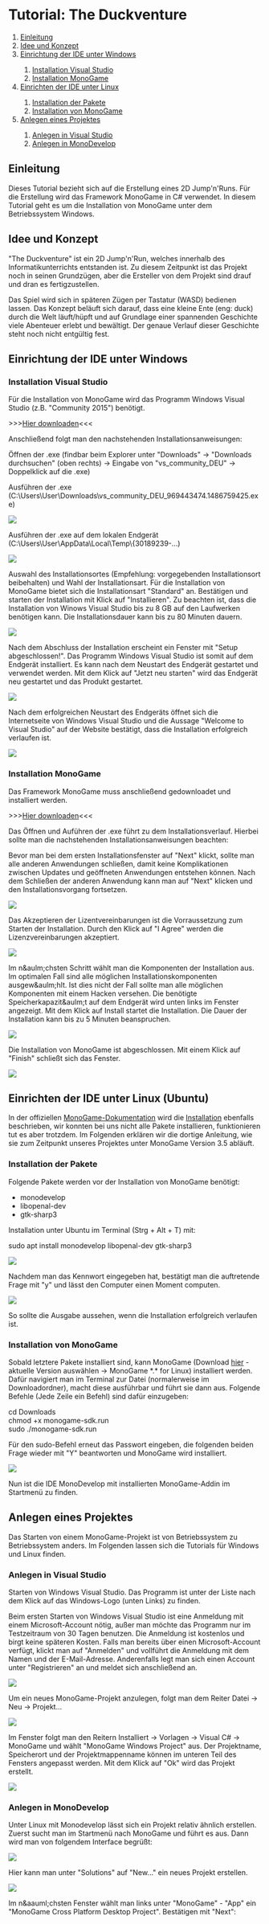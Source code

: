 <h1>Tutorial: The Duckventure</h1>

<ol>
	<li><a href="#Nr1">Einleitung</a></li>
	<li><a href="#Nr2">Idee und Konzept</a></li>
	<li><a href="#Nr3">Einrichtung der IDE unter Windows</a></li>
		<ol>
			<li><a href="#Nr3.1">Installation Visual Studio</a></li>
			<li><a href="#Nr3.2">Installation MonoGame</a></li>
		</ol>
	<li><a href="#Nr4">Einrichten der IDE unter Linux</a></li>
		<ol>
			<li><a href="#Nr4.1">Installation der Pakete</a></li>
			<li><a href="#Nr4.2">Installation von MonoGame</a></li>
		</ol>
	<li><a href="#Nr5">Anlegen eines Projektes</a></li>
		<ol>
			<li><a href="#Nr5.1">Anlegen in Visual Studio</a></li>
			<li><a href="#Nr5.2">Anlegen in MonoDevelop</a></li>
		</ol>
</ol>


<h2 id="Nr1">Einleitung</h2>
<p>Dieses Tutorial bezieht sich auf die Erstellung eines 2D Jump'n'Runs. F&uuml;r die Erstellung wird das Framework MonoGame in C&#35; verwendet. In diesem Tutorial geht es um die Installation von MonoGame unter dem Betriebssystem Windows.</p>

<h2 id="Nr2">Idee und Konzept</h2>
<p>"The Duckventure" ist ein 2D Jump'n'Run, welches innerhalb des Informatikunterrichts entstanden ist. Zu diesem Zeitpunkt ist das Projekt noch in seinen Grundzügen, aber die Ersteller von dem Projekt sind drauf und dran es fertigzustellen.</p>
<p>Das Spiel wird sich in späteren Zügen per Tastatur (WASD) bedienen lassen. Das Konzept beläuft sich darauf, dass eine kleine Ente (eng: duck) durch die Welt läuft/hüpft und auf Grundlage einer spannenden Geschichte viele Abenteuer erlebt und bewältigt. Der genaue Verlauf dieser Geschichte steht noch nicht entgültig fest.</p>

<h2 id="Nr3">Einrichtung der IDE unter Windows</h2>
<h3 id="Nr3.1">Installation Visual Studio</h3>
<p>F&uuml;r die Installation von MonoGame wird das Programm Windows Visual Studio (z.B. &quot;Community 2015&quot;) ben&ouml;tigt.</p>
<p>&gt;&gt;&gt;<a href="https://www.visualstudio.com/de/downloads/" target="_blank">Hier downloaden</a>&lt;&lt;&lt;</p>
<p>Anschließend folgt man den nachstehenden Installationsanweisungen:</p>
<p>Öffnen der .exe (findbar beim Explorer unter &quot;Downloads&quot; &rarr; &quot;Downloads durchsuchen&quot; (oben rechts) &rarr; Eingabe von &quot;vs_community_DEU&quot; &rarr; Doppelklick auf die .exe)</p>
<p>Ausführen der .exe (C:\Users\User\Downloads\vs_community_DEU_969443474.1486759425.exe)</p>
<p><img src="images/idewindows/1.png"></p>
<p>Ausführen der .exe auf dem lokalen Endgerät (C:\Users\User\AppData\Local\Temp\{30189239-...)</p>
<p><img src="images/idewindows/2.png"></p>
<p>Auswahl des Installationsortes (Empfehlung: vorgegebenden Installationsort beibehalten) und Wahl der Installationsart. Für die Installation von MonoGame bietet sich die Installationsart &quot;Standard&quot; an. Bestätigen und starten der Installation mit Klick auf &quot;Installieren&quot;. Zu beachten ist, dass die Installation von Winows Visual Studio bis zu 8 GB auf den Laufwerken benötigen kann. Die Installationsdauer kann bis zu 80 Minuten dauern.</p>
<p><img src="images/idewindows/3.png"></p>
<p>Nach dem Abschluss der Installation erscheint ein Fenster mit &quot;Setup abgeschlossen!&quot;. Das Programm Windows Visual Studio ist somit auf dem Endgerät installiert. Es kann nach dem Neustart des Endgerät gestartet und verwendet werden. Mit dem Klick auf &quot;Jetzt neu starten&quot; wird das Endgerät neu gestartet und das Produkt gestartet.</p>
<p><img src="images/idewindows/4.png"></p>
<p>Nach dem erfolgreichen Neustart des Endgeräts öffnet sich die Internetseite von Windows Visual Studio und die Aussage &quot;Welcome to Visual Studio&quot; auf der Website bestätigt, dass die Installation erfolgreich verlaufen ist.</p>
<p><img src="images/idewindows/5.png"></p>

<h3 id="Nr3.2">Installation MonoGame</h3>
<p>Das Framework MonoGame muss anschließend gedownloadet und installiert werden.</p>
<p>&gt;&gt;&gt;<a href="http://www.monogame.net/downloads/" target="_blank">Hier downloaden</a>&lt;&lt;&lt;</p>
<p>Das Öffnen und Auführen der .exe führt zu dem Installationsverlauf. Hierbei sollte man die nachstehenden Installationsanweisungen beachten:</p>
<p>Bevor man bei dem ersten Installationsfenster auf &quot;Next&quot; klickt, sollte man alle anderen Anwendungen schließen, damit keine Komplikationen zwischen Updates und geöffneten Anwendungen entstehen können. Nach dem Schlie&szlig;en der anderen Anwendung kann man auf &quot;Next&quot; klicken und den Installationsvorgang fortsetzen.</p>
<p><img src="images/idewindows/6.png"></p>
<p>Das Akzeptieren der Lizentvereinbarungen ist die Vorraussetzung zum Starten der Installation. Durch den Klick auf &quot;I Agree&quot; werden die Lizenzvereinbarungen akzeptiert.</p>
<p><img src="images/idewindows/7.png"></p>
<p>Im n&aulm;chsten Schritt wählt man die Komponenten der Installation aus. Im optimalen Fall sind alle möglichen Installationskomponenten ausgew&aulm;hlt. Ist dies nicht der Fall sollte man alle möglichen Komponenten mit einem Hacken versehen. Die benötigte Speicherkapazit&aulm;t auf dem Endgerät wird unten links im Fenster angezeigt. Mit dem Klick auf Install startet die Installation. Die Dauer der Installation kann bis zu 5 Minuten beanspruchen.</p>
<p><img src="images/idewindows/8.png"></p>
<p>Die Installation von MonoGame ist abgeschlossen. Mit einem Klick auf &quot;Finish&quot; schlie&szlig;t sich das Fenster.</p>
<p><img src="images/idewindows/9.png"></p>

<h2 id="Nr4">Einrichten der IDE unter Linux (Ubuntu)</h2>
<p>In der offiziellen <a href="http://www.monogame.net/documentation/?page=main" target="_blank">MonoGame-Dokumentation</a> wird die <a href="http://www.monogame.net/documentation/?page=Setting_Up_MonoGame" target="_blank">Installation</a> ebenfalls beschrieben, wir konnten bei uns nicht alle Pakete installieren, funktionieren tut es aber trotzdem. Im Folgenden erklären wir die dortige Anleitung, wie sie zum Zeitpunkt unseres Projektes unter MonoGame Version 3.5 abl&auml;uft.

<h3 id="Nr4.1">Installation der Pakete</h3>
<p>Folgende Pakete werden vor der Installation von MonoGame ben&ouml;tigt:</p>
<ul>
	<li>monodevelop</li>
	<li>libopenal-dev</li>
	<li>gtk-sharp3</li>
</ul>
<p>Installation unter Ubuntu im Terminal (Strg + Alt + T) mit:</p>
<p class="command">
	sudo apt install monodevelop libopenal-dev gtk-sharp3
</p>
<p><img src="images/idelinux/password.png"></p>
<p>Nachdem man das Kennwort eingegeben hat, best&auml;tigt man die auftretende Frage mit "y" und lässt den Computer einen Moment computen.</p>
<p><img src="images/idelinux/done.png"></p>
<p>So sollte die Ausgabe aussehen, wenn die Installation erfolgreich verlaufen ist.</p>

<h3 id="Nr4.2">Installation von MonoGame</h3>
<p>Sobald letztere Pakete installiert sind, kann MonoGame (Download <a href="http://www.monogame.net/downloads/" target="_blank">hier</a> - aktuelle Version auswählen -> MonoGame *.* for Linux) installiert werden. Dafür navigiert man im Terminal zur Datei (normalerweise im Downloadordner), macht diese ausführbar und führt sie dann aus. Folgende Befehle (Jede Zeile ein Befehl) sind daf&uuml;r einzugeben:</p>
<p class="command">
	cd Downloads<br>
	chmod +x monogame-sdk.run<br>
	sudo ./monogame-sdk.run<br>
</p>
<p>F&uuml;r den sudo-Befehl erneut das Passwort eingeben, die folgenden beiden Frage wieder mit "Y" beantworten und MonoGame wird installiert.</p>
<p><img src="images/idelinux/menu.png"></p>
<p>Nun ist die IDE MonoDevelop mit installierten MonoGame-Addin im Startmen&uuml; zu finden.</p>

<h2 id="Nr5">Anlegen eines Projektes</h2>
<p> Das Starten von einem MonoGame-Projekt ist von Betriebssystem zu Betriebssystem anders. Im Folgenden lassen sich die Tutorials für Windows und Linux finden.</p>

<h3 id="Nr5.1">Anlegen in Visual Studio</h3>
<p>Starten von Windows Visual Studio. Das Programm ist unter der Liste nach dem Klick auf das Windows-Logo (unten Links) zu finden.</p>
<p>Beim ersten Starten von Windows Visual Studio ist eine Anmeldung mit einem Microsoft-Account nötig, außer man möchte das Programm nur im Testzeitraum von 30 Tagen benutzen. Die Anmeldung ist kostenlos und birgt keine späteren Kosten. Falls man bereits über einen Microsoft-Account verfügt, klickt man auf &quot;Anmelden&quot; und vollführt die Anmeldung mit dem Namen und der E-Mail-Adresse. Anderenfalls legt man sich einen Account unter &quot;Registrieren&quot; an und meldet sich anschließend an.</p>
<p><img src="images/idewindows/10.png"></p>
<p>Um ein neues MonoGame-Projekt anzulegen, folgt man dem Reiter Datei -> Neu -> Projekt...
<p><img src="images/idewindows/11.png"></p>
<p>Im Fenster folgt man den Reitern Installiert -> Vorlagen -> Visual C&#35; -> MonoGame und wählt &quot;MonoGame Windows Project&quot; aus. Der Projektname, Speicherort und der Projektmappenname können im unteren Teil des Fensters angepasst werden. Mit dem Klick auf &quot;Ok&quot; wird das Projekt erstellt.</p>
<p><img src="images/idewindows/12.png"></p>

<h3 id="Nr5.2">Anlegen in MonoDevelop</h3>
<p>Unter Linux mit Monodevelop lässt sich ein Projekt relativ &auml;hnlich erstellen. Zuerst sucht man im Startmen&uuml; nach MonoGame und f&uuml;hrt es aus. Dann wird man von folgendem Interface begr&uuml;ßt:</p>
<p><img src="images/idelinux/interface.png"></p>
<p>Hier kann man unter "Solutions" auf "New..." ein neues Projekt erstellen.</p>
<p><img src="images/idelinux/newsolution.png"></p>
<p>Im n&aauml;chsten Fenster wählt man links unter "MonoGame" - "App" ein "MonoGame Cross Platform Desktop Project". Best&auml;tigen mit "Next":</p>

